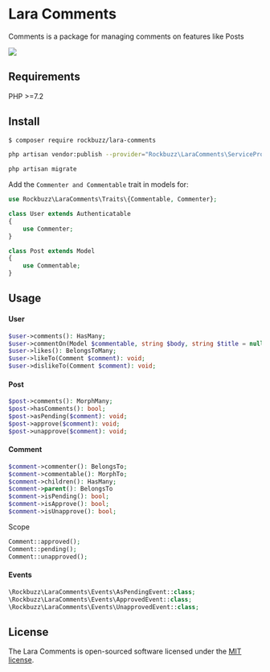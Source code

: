 # Lara Comments

Comments is a package for managing comments on features like Posts

<p><img src="https://github.com/rockbuzz/lara-comments/workflows/Main/badge.svg"/></p>

## Requirements

PHP >=7.2

## Install

```bash
$ composer require rockbuzz/lara-comments
```

```bash
php artisan vendor:publish --provider="Rockbuzz\LaraComments\ServiceProvider"
```

```bash
php artisan migrate
```

Add the `Commenter and Commentable` trait in models for:

```php
use Rockbuzz\LaraComments\Traits\{Commentable, Commenter};

class User extends Authenticatable
{
    use Commenter;
}

class Post extends Model
{
    use Commentable;
}
```

## Usage

#### User
```php
$user->comments(): HasMany;
$user->commentOn(Model $commentable, string $body, string $title = null): Comment;
$user->likes(): BelongsToMany;
$user->likeTo(Comment $comment): void;
$user->dislikeTo(Comment $comment): void;
```

#### Post
```php
$post->comments(): MorphMany;
$post->hasComments(): bool;
$post->asPending($comment): void;
$post->approve($comment): void;
$post->unapprove($comment): void;
```

#### Comment
```php
$comment->commenter(): BelongsTo;
$comment->commentable(): MorphTo;
$comment->children(): HasMany;
$comment->parent(): BelongsTo
$comment->isPending(): bool;
$comment->isApprove(): bool;
$comment->isUnapprove(): bool;
```

Scope
```php
Comment::approved();
Comment::pending();
Comment::unapproved();
```

#### Events
```php
\Rockbuzz\LaraComments\Events\AsPendingEvent::class;
\Rockbuzz\LaraComments\Events\ApprovedEvent::class;
\Rockbuzz\LaraComments\Events\UnapprovedEvent::class;
```


## License

The Lara Comments is open-sourced software licensed under the [MIT license](https://opensource.org/licenses/MIT).